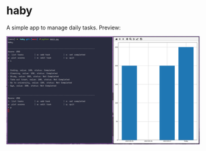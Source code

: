 # haby

A simple app to manage daily tasks. 
Preview:

<img title="First screenshot" alt="First screenshot" src="./screenshot1.png">

